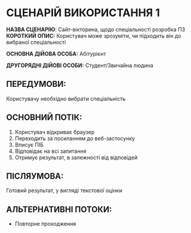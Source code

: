 # СЦЕНАРІЙ ВИКОРИСТАННЯ 1

**НАЗВА СЦЕНАРІЮ**:	Cайт-вікторина, щодо спеціальності розробка ПЗ
**КОРОТКИЙ ОПИС:** Користувач може зрозуміти, чи підходить він до вибраної спеціальності

**ОСНОВНА ДІЙОВА ОСОБА:** Абітурієнт

**ДРУГОРЯДНІ ДІЙОВІ ОСОБИ:** Студент/Звичайна людина

## ПЕРЕДУМОВИ:

Користувачу необхідно вибрати спеціальність

## ОСНОВНИЙ ПОТІК:
1.	Користувач відкриває браузер
2.	Переходить за посиланням до веб-застосунку
3.	Вписує ПІБ
4.	Відповідає на всі запитання
5.	Отримує результат, в залежності від відповідей

## ПІСЛЯУМОВА:

Готовий результат, у вигляді текстової оцінки

## АЛЬТЕРНАТИВНІ ПОТОКИ:

* Повторне проходження
